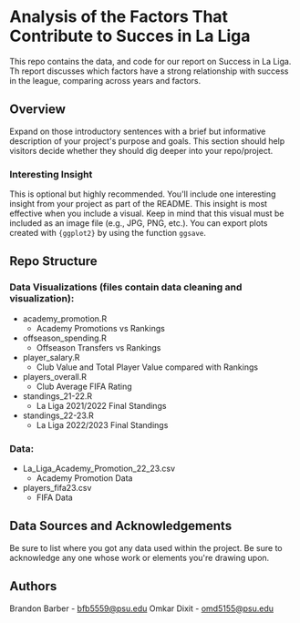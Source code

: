 # Analysis of the Factors That Contribute to Succes in La Liga

This repo contains the data, and code for our report on Success in La Liga. Th report discusses which factors have a strong relationship with success in the league, comparing across years and factors. 
## Overview

Expand on those introductory sentences with a brief but informative description of your project's purpose and goals. This section should help visitors decide whether they should dig deeper into your repo/project.

### Interesting Insight

This is optional but highly recommended. You'll include one interesting insight from your project as part of the README. This insight is most effective when you include a visual. Keep in mind that this visual must be included as an image file (e.g., JPG, PNG, etc.). You can export plots created with `{ggplot2}` by using the function `ggsave`.

## Repo Structure

### Data Visualizations (files contain data cleaning and visualization):
 - academy_promotion.R
    - Academy Promotions vs Rankings 
 - offseason_spending.R
    - Offseason Transfers vs Rankings
 - player_salary.R
    - Club Value and Total Player Value compared with Rankings
 - players_overall.R
    - Club Average FIFA Rating
 - standings_21-22.R
    - La Liga 2021/2022 Final Standings
 - standings_22-23.R
    - La Liga 2022/2023 Final Standings
      
### Data:
- La_Liga_Academy_Promotion_22_23.csv
   - Academy Promotion Data
- players_fifa23.csv
   - FIFA Data

## Data Sources and Acknowledgements

Be sure to list where you got any data used within the project. Be sure to acknowledge any one whose work or elements you're drawing upon.

## Authors

Brandon Barber - <bfb5559@psu.edu>
Omkar Dixit - <omd5155@psu.edu>
